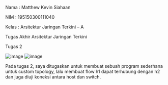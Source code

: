 Nama	: Matthew Kevin Siahaan

NIM	: 195150300111040

Kelas	: Arsitektur Jaringan Terkini – A

Tugas Akhir Arsitektur Jaringan Terkini

Tugas 2

![image](https://user-images.githubusercontent.com/99637930/172882950-e981e02e-ca2f-48e2-91e7-e4614f8baed2.png)
![image](https://user-images.githubusercontent.com/99637930/172883031-d77b8159-9bb3-464e-9710-b260f345dfb5.png)

Pada tugas 2, saya ditugaskan untuk membuat sebuah program sederhana untuk custom topology, lalu membuat flow h1 dapat terhubung dengan h2 dan juga diuji koneksi antara host dan switch.
